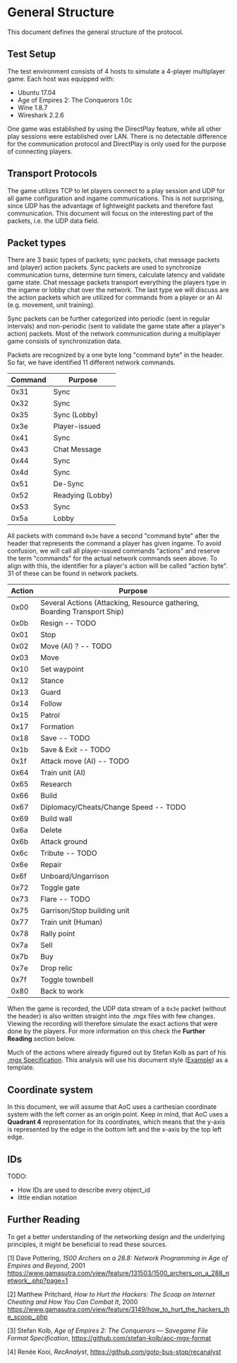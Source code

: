 # General Structure

This document defines the general structure of the protocol.

## Test Setup

The test environment consists of 4 hosts to simulate a 4-player multiplayer game. Each host was equipped with:

* Ubuntu 17.04
* Age of Empires 2: The Conquerors 1.0c
* Wine 1.8.7
* Wireshark 2.2.6

One game was established by using the DirectPlay feature, while all other play sessions were established over LAN. There is no detectable difference for the communication protocol and DirectPlay is only used for the purpose of connecting players.

## Transport Protocols

The game utilizes TCP to let players connect to a play session and UDP for all game configuration and ingame communications. This is not surprising, since UDP has the advantage of lightweight packets and therefore fast communication. This document will focus on the interesting part of the packets, i.e. the UDP data field.

## Packet types

There are 3 basic types of packets; sync packets, chat message packets and (player) action packets. Sync packets are used to synchronize communication turns, determine turn timers, calculate latency and validate game state. Chat message packets transport everything the players type in the ingame or lobby chat over the network. The last type we will discuss are the action packets which are utilized for commands from a player or an AI (e.g. movement, unit training).

Sync packets can be further categorized into periodic (sent in regular intervals) and non-periodic (sent to validate the game state after a player's action) packets. Most of the network communication during a multiplayer game consists of synchronization data.

Packets are recognized by a one byte long "command byte" in the header. So far, we have identified 11 different network commands.

Command | Purpose
--------|--------------
0x31    | Sync
0x32    | Sync
0x35    | Sync (Lobby)
0x3e    | Player-issued
0x41    | Sync
0x43    | Chat Message
0x44    | Sync
0x4d    | Sync
0x51    | De-Sync
0x52    | Readying (Lobby)
0x53    | Sync
0x5a    | Lobby

All packets with command `0x3e` have a second "command byte" after the header that represents the command a player has given ingame. To avoid confusion, we will call all player-issued commands "actions" and reserve the term "commands" for the actual network commands seen above. To align with this, the identifier for a player's action will be called "action byte". 31 of these can be found in network packets.

Action | Purpose
-------|------------
0x00   | Several Actions (Attacking, Resource gathering, Boarding Transport Ship)
0x0b   | Resign -- TODO
0x01   | Stop
0x02   | Move (AI) ? -- TODO
0x03   | Move
0x10   | Set waypoint
0x12   | Stance
0x13   | Guard
0x14   | Follow
0x15   | Patrol
0x17   | Formation
0x18   | Save -- TODO
0x1b   | Save & Exit -- TODO
0x1f   | Attack move (AI) -- TODO
0x64   | Train unit (AI)
0x65   | Research
0x66   | Build
0x67   | Diplomacy/Cheats/Change Speed -- TODO
0x69   | Build wall
0x6a   | Delete
0x6b   | Attack ground
0x6c   | Tribute -- TODO
0x6e   | Repair
0x6f   | Unboard/Ungarrison
0x72   | Toggle gate
0x73   | Flare -- TODO
0x75   | Garrison/Stop building unit
0x77   | Train unit (Human)
0x78   | Rally point
0x7a   | Sell
0x7b   | Buy
0x7e   | Drop relic
0x7f   | Toggle townbell
0x80   | Back to work

When the game is recorded, the UDP data stream of a `0x3e` packet (without the header) is also written straight into the .mgx files with few changes. Viewing the recording will therefore simulate the exact actions that were done by the players. For more information on this check the **Further Reading** section below.

Much of the actions where already figured out by Stefan Kolb as part of his [.mgx Specification](https://github.com/stefan-kolb/aoc-mgx-format). This analysis will use his document style ([Example](https://github.com/stefan-kolb/aoc-mgx-format/blob/master/spec/body/actions/03-move.md)) as a template.

## Coordinate system

In this document, we will assume that AoC uses a carthesian coordinate system with the left corner as an origin point. Keep in mind, that AoC uses a **Quadrant 4** representation for its coordinates, which means that the y-axis is represented by the edge in the bottom left and the x-axis by the top left edge.

## IDs

TODO:

- How IDs are used to describe every object_id
- little endian notation

## Further Reading

To get a better understanding of the networking design and the underlying principles, it might be beneficial to read these sources.

[1] Dave Pottering, *1500 Archers on a 28.8: Network Programming in Age of Empires and Beyond*, 2001
https://www.gamasutra.com/view/feature/131503/1500_archers_on_a_288_network_.php?page=1

[2] Matthew Pritchard, *How to Hurt the Hackers: The Scoop on Internet Cheating and How You Can Combat It*, 2000
https://www.gamasutra.com/view/feature/3149/how_to_hurt_the_hackers_the_scoop_.php

[3] Stefan Kolb, *Age of Empires 2: The Conquerors — Savegame File Format Specification*,
https://github.com/stefan-kolb/aoc-mgx-format

[4] Renée Kooi, *RecAnalyst*, https://github.com/goto-bus-stop/recanalyst
